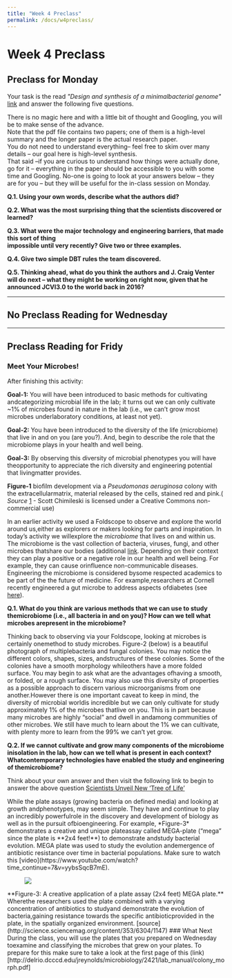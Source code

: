```yaml
---
title: "Week 4 Preclass"
permalink: /docs/w4preclass/
---
```


# Week 4 Preclass

## Preclass for Monday

Your task is the read *"Design and synthesis of a minimalbacterial genome"* 
 [link](http://science.sciencemag.org/content/351/6280/aad6253) and answer the following five questions. 

There is no magic here and with a little bit of thought and Googling, you will be to make sense of the advance.  
Note that the pdf file contains two papers; one of them is a high-level summary and the longer paper is 
the actual research paper.  
You do not need to understand everything– feel free to skim over many details – our goal here is high-level synthesis.  
That said –if you are curious to understand how things were actually done, go for it – everything in the paper 
should be accessible to you with some time and Googling. 
No-one is going to look at your answers below – they are for you – but they will be useful for the in-class session on Monday. 

**Q.1. Using your own words, describe what the authors did?**

**Q.2. What was the most surprising thing that the scientists discovered or learned?**

**Q.3. What  were  the  major  technology and engineering  barriers,  that  made  this  sort  of  thing  
impossible  until very recently? Give two or three examples.**

**Q.4. Give two simple DBT rules the team discovered.**

**Q.5. Thinking ahead, what do you think the authors and J. Craig Venter will do next – what they might be 
working on right now, given that he announced JCVI3.0 to the world back in 2016?**
____________________________________________________________

## No Preclass Reading for Wednesday

____________________________________________________________

## Preclass Reading for Fridy 

### Meet Your Microbes!

After finishing this activity:

**Goal-1:** You will have been introduced to basic methods for cultivating andcategorizing 
microbial life in the lab; it turns out we can only cultivate ~1% of microbes found in nature in the lab 
(i.e., we can’t grow most microbes underlaboratory conditions, at least not yet).

**Goal-2:** You have been introduced to the diversity of the life (microbiome) that
live in and on you (are you?). And, begin to describe the role that the microbiome plays in your health and well being.

**Goal-3:** By observing this diversity of microbial phenotypes you will have theopportunity to appreciate the rich diversity and engineering potential that livingmatter provides.

**Figure-1** biofilm development via a *Pseudomonas aeruginosa* colony with the extracellularmatrix, material released by the cells, stained red and pink.( *Source* [1](https://www.scottchimileskiphotography.com/Creative-Commons/) - Scott Chimileski is licensed under a Creative Commons non-commercial use)

In an earlier activity we used a Foldscope to observe and explore the world around us,either as explorers or makers looking for parts and inspiration. In today’s activity we willexplore the *microbiome* that lives on and within us.
The microbiome is the vast collection of bacteria, viruses, fungi, and other microbes thatshare our bodies (additional [link](https://www.nature.com/collections/stkpgwjvvk/content/content). Depending on their context they can play a positive
or a negative role in our health and well being. For example, they can cause orinfluence non-communicable diseases. Engineering the microbiome is considered bysome respected academics to be part of the the future of medicine. For example,researchers at Cornell recently engineered a gut microbe to address aspects ofdiabetes (see [here](https://www.ncbi.nlm.nih.gov/pubmed/25626737)).

**Q.1. What do you think are various methods that we can use to study themicrobiome (i.e., all bacteria in and on you)? How can we tell what microbes arepresent in the microbiome?**

Thinking back to observing via your Foldscope, looking at microbes is certainly onemethod to study microbes. 
Figure-2 (below) is a beautiful photograph of multiplebacteria and fungal colonies. You may notice the different colors, shapes, sizes, andstructures of these colonies. Some of the colonies have a smooth morphology whileothers have a more folded surface. You may begin to ask what are the advantages ofhaving a smooth, or folded, or a rough surface. You may also use this diversity of properties as a possible approach to discern various microorganisms from one another.However there is one important caveat to keep in mind, the diversity of microbial worldis incredible but we can only cultivate for study approximately 1% of the microbes thatlive on you. This is in part because many microbes are highly “social” and dwell in andamong communities of other microbes. We still have much to learn about the 1% we can cultivate, with plenty more to learn from the 99% we can’t yet grow.

**Q.2. If we cannot cultivate and grow many components of the microbiome inisolation in the lab, how can we tell what is present in each context? Whatcontemporary technologies have enabled the study and engineering of themicrobiome?**

Think about your own answer and then visit the following link to begin to answer the above question [Scientists Unveil New ‘Tree of Life’](https://www.nytimes.com/2016/04/12/science/scientists-unveil-new-tree-of-life.html)


<!-- Figure 2.​ Colonies formed by a variety of bacterial and fungal species. It is possible to identifybacterial or fungal species by the shape, color, and structure of the colonies that they form(image from: Scott Chimileski and Robert Kolter ​source​)  Visit Scott ​Chimileski’​s portfolio ​herefor additional beautiful close up images. --!>

While the plate assays (growing bacteria on defined media) and looking at growth andphenotypes, may seem simple. They have and continue to play an incredibly powerfulrole in the discovery and development of biology as well as in the pursuit ofbioengineering. For example, *Figure-3* demonstrates a creative and unique plateassay called MEGA-plate (“mega” since the plate is **2x4 feet!**) to demonstrate andstudy bacterial evolution. MEGA plate was used to study the evolution andemergence of antibiotic resistance over time in bacterial populations. Make sure to watch this [video](https://www.youtube.com/watch?time_continue=7&v=yybsSqcB7mE).

<figure>
<a href="/assets/images/wp4MegaPlaTe.jpg"><img src="/assets/images/wp4MegaPlaTe.jpg"></a>
</figure>
**Figure-3: A creative application of a plate assay (2x4 feet) MEGA plate.** Wherethe researchers used the plate combined with a varying concentration of antibiotics to studyand demonstrate the evolution of bacteria,gaining resistance towards the specific antibioticprovided in the plate, in the spatially organized environment. [source](http://science.sciencemag.org/content/353/6304/1147)

### What Next
During the class, you will use the plates that you prepared on Wednesday toexamine and classifying the microbes 
that grew on your plates. To prepare for this make sure to take a look at the first page of this 
(link)[http://delrio.dcccd.edu/jreynolds/microbiology/2421/lab_manual/colony_morph.pdf]

